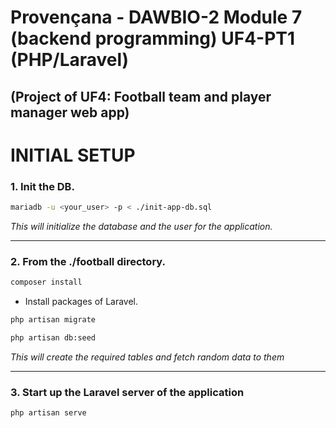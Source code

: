# Provençana - DAWBIO-2 Module 7 (backend programming) UF4-PT1 (PHP/Laravel)
## (Project of UF4: Football team and player manager web app)

# INITIAL SETUP

### 1. Init the DB.

```bash
mariadb -u <your_user> -p < ./init-app-db.sql
```

*This will initialize the database and the user for the application.*

---

### 2. From the ./football directory.

```bash
composer install
```

* Install packages of Laravel.

```bash
php artisan migrate
```

```bash
php artisan db:seed
```

*This will create the required tables and fetch random data to them*

---

### 3. Start up the Laravel server of the application

```bash
php artisan serve
```
